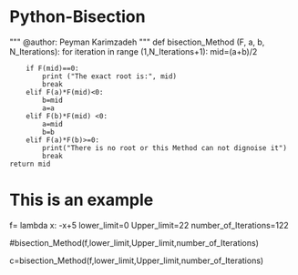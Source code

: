 # Python-Bisection
"""
@author: Peyman Karimzadeh
"""
def bisection_Method (F, a, b, N_Iterations):
    for iteration in range (1,N_Iterations+1):
        mid=(a+b)/2
    
        if F(mid)==0:
            print ("The exact root is:", mid)
            break
        elif F(a)*F(mid)<0:
            b=mid
            a=a    
        elif F(b)*F(mid) <0:
            a=mid
            b=b
        elif F(a)*F(b)>=0:
            print("There is no root or this Method can not dignoise it")
            break
    return mid
# This is an example
f= lambda x: -x+5
lower_limit=0
Upper_limit=22
number_of_Iterations=122

#bisection_Method(f,lower_limit,Upper_limit,number_of_Iterations)

c=bisection_Method(f,lower_limit,Upper_limit,number_of_Iterations)

